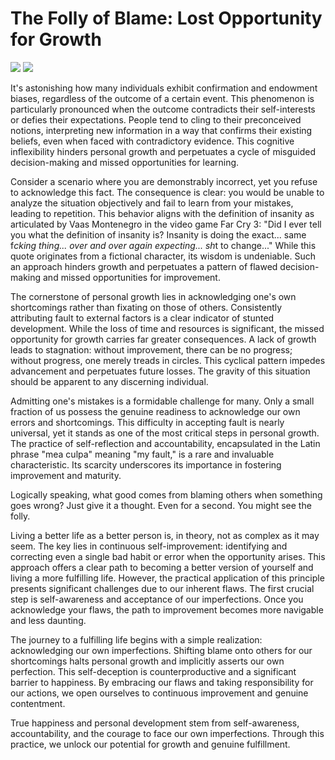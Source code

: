 # The Folly of Blame: Lost Opportunity for Growth

![](images/003-1.png)
![](images/003-2.png)

It's astonishing how many individuals exhibit confirmation and endowment biases, regardless of the outcome of a certain event. This phenomenon is particularly pronounced when the outcome contradicts their self-interests or defies their expectations. People tend to cling to their preconceived notions, interpreting new information in a way that confirms their existing beliefs, even when faced with contradictory evidence. This cognitive inflexibility hinders personal growth and perpetuates a cycle of misguided decision-making and missed opportunities for learning.

Consider a scenario where you are demonstrably incorrect, yet you refuse to acknowledge this fact. The consequence is clear: you would be unable to analyze the situation objectively and fail to learn from your mistakes, leading to repetition. This behavior aligns with the definition of insanity as articulated by Vaas Montenegro in the video game Far Cry 3: "Did I ever tell you what the definition of insanity is? Insanity is doing the exact... same f*cking thing... over and over again expecting... sh*t to change..." While this quote originates from a fictional character, its wisdom is undeniable. Such an approach hinders growth and perpetuates a pattern of flawed decision-making and missed opportunities for improvement.

The cornerstone of personal growth lies in acknowledging one's own shortcomings rather than fixating on those of others. Consistently attributing fault to external factors is a clear indicator of stunted development. While the loss of time and resources is significant, the missed opportunity for growth carries far greater consequences. A lack of growth leads to stagnation: without improvement, there can be no progress; without progress, one merely treads in circles. This cyclical pattern impedes advancement and perpetuates future losses. The gravity of this situation should be apparent to any discerning individual.

Admitting one's mistakes is a formidable challenge for many. Only a small fraction of us possess the genuine readiness to acknowledge our own errors and shortcomings. This difficulty in accepting fault is nearly universal, yet it stands as one of the most critical steps in personal growth. The practice of self-reflection and accountability, encapsulated in the Latin phrase "mea culpa" meaning "my fault," is a rare and invaluable characteristic. Its scarcity underscores its importance in fostering improvement and maturity.

Logically speaking, what good comes from blaming others when something goes wrong? Just give it a thought. Even for a second. You might see the folly.

Living a better life as a better person is, in theory, not as complex as it may seem. The key lies in continuous self-improvement: identifying and correcting even a single bad habit or error when the opportunity arises. This approach offers a clear path to becoming a better version of yourself and living a more fulfilling life. However, the practical application of this principle presents significant challenges due to our inherent flaws. The first crucial step is self-awareness and acceptance of our imperfections. Once you acknowledge your flaws, the path to improvement becomes more navigable and less daunting.

The journey to a fulfilling life begins with a simple realization: acknowledging our own imperfections. Shifting blame onto others for our shortcomings halts personal growth and implicitly asserts our own perfection. This self-deception is counterproductive and a significant barrier to happiness. By embracing our flaws and taking responsibility for our actions, we open ourselves to continuous improvement and genuine contentment.

True happiness and personal development stem from self-awareness, accountability, and the courage to face our own imperfections. Through this practice, we unlock our potential for growth and genuine fulfillment.